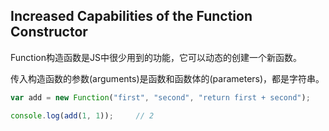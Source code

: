## Increased Capabilities of the Function Constructor

Function构造函数是JS中很少用到的功能，它可以动态的创建一个新函数。

传入构造函数的参数\(arguments\)是函数和函数体的\(parameters\)，都是字符串。

```js
var add = new Function("first", "second", "return first + second");

console.log(add(1, 1));     // 2
```



